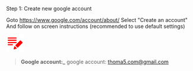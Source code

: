 
Step 1: Create new google account

Goto https://www.google.com/account/about/
Select "Create an account"
And follow on screen instructions (recommended to use default settings)

![Note 1](https://github.com/eliudio/open-resources/raw/main/img/icons/iconmonstr-pencil-text-filled-48.png)
> **Google account:_** google account: thoma5.com@gmail.com

